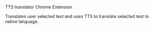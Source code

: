 TTS translator Chrome Extension 

Translates user selected text and uses TTS to translate selected text to native language.